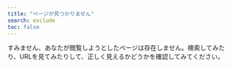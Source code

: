 ```yaml
---
title: "ページが見つかりません"
search: exclude
toc: false
---  
```


すみません、あなたが閲覧しようとしたページは存在しません。検索してみたり、URLを見てみたりして、正しく見えるかどうかを確認してみてください。
